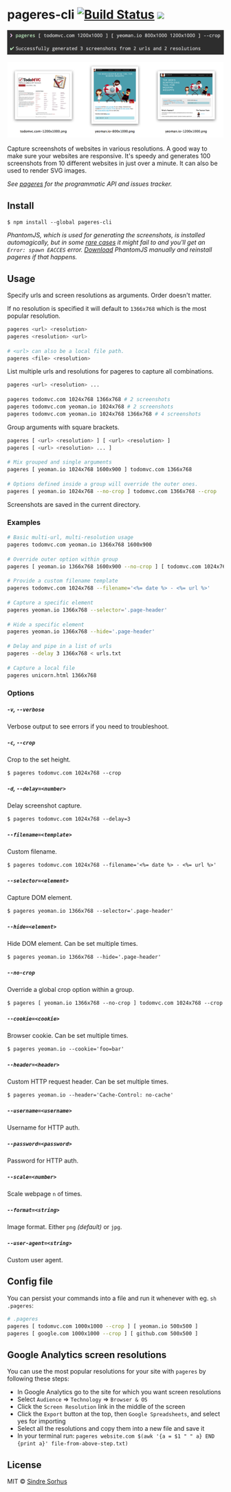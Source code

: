 # pageres-cli [![Build Status](https://travis-ci.org/sindresorhus/pageres-cli.svg?branch=master)](https://travis-ci.org/sindresorhus/pageres-cli) [![](http://img.shields.io/badge/unicorn-approved-ff69b4.svg)](https://www.youtube.com/watch?v=9auOCbH5Ns4)

![](screenshot.png)

![](screenshot-output.png)

Capture screenshots of websites in various resolutions. A good way to make sure your websites are responsive. It's speedy and generates 100 screenshots from 10 different websites in just over a minute. It can also be used to render SVG images.

*See [pageres](https://github.com/sindresorhus/pageres) for the programmatic API and issues tracker.*


## Install

```
$ npm install --global pageres-cli
```

*PhantomJS, which is used for generating the screenshots, is installed automagically, but in some [rare cases](https://github.com/Obvious/phantomjs/issues/102) it might fail to and you'll get an `Error: spawn EACCES` error. [Download](http://phantomjs.org/download.html) PhantomJS manually and reinstall pageres if that happens.*


## Usage

Specify urls and screen resolutions as arguments. Order doesn't matter.

If no resolution is specified it will default to `1366x768` which is the most popular resolution.

```sh
pageres <url> <resolution>
pageres <resolution> <url>

# <url> can also be a local file path.
pageres <file> <resolution>
```

List multiple urls and resolutions for pageres to capture all combinations.

```sh
pageres <url> <resolution> ...

pageres todomvc.com 1024x768 1366x768 # 2 screenshots
pageres todomvc.com yeoman.io 1024x768 # 2 screenshots
pageres todomvc.com yeoman.io 1024x768 1366x768 # 4 screenshots
```

Group arguments with square brackets.

```sh
pageres [ <url> <resolution> ] [ <url> <resolution> ]
pageres [ <url> <resolution> ... ]

# Mix grouped and single arguments
pageres [ yeoman.io 1024x768 1600x900 ] todomvc.com 1366x768

# Options defined inside a group will override the outer ones.
pageres [ yeoman.io 1024x768 --no-crop ] todomvc.com 1366x768 --crop
```

Screenshots are saved in the current directory.

### Examples

```sh
# Basic multi-url, multi-resolution usage
pageres todomvc.com yeoman.io 1366x768 1600x900

# Override outer option within group
pageres [ yeoman.io 1366x768 1600x900 --no-crop ] [ todomvc.com 1024x768 480x320 ] --crop

# Provide a custom filename template
pageres todomvc.com 1024x768 --filename='<%= date %> - <%= url %>'

# Capture a specific element
pageres yeoman.io 1366x768 --selector='.page-header'

# Hide a specific element
pageres yeoman.io 1366x768 --hide='.page-header'

# Delay and pipe in a list of urls
pageres --delay 3 1366x768 < urls.txt

# Capture a local file
pageres unicorn.html 1366x768
```

### Options

##### `-v`, `--verbose`

Verbose output to see errors if you need to troubleshoot.

##### `-c`, `--crop`

Crop to the set height.

```
$ pageres todomvc.com 1024x768 --crop
```

##### `-d`, `--delay=<number>`

Delay screenshot capture.

```
$ pageres todomvc.com 1024x768 --delay=3
```

##### `--filename=<template>`

Custom filename.

```
$ pageres todomvc.com 1024x768 --filename='<%= date %> - <%= url %>'
```

##### `--selector=<element>`

Capture DOM element.

```
$ pageres yeoman.io 1366x768 --selector='.page-header'
```

##### `--hide=<element>`

Hide DOM element. Can be set multiple times.

```
$ pageres yeoman.io 1366x768 --hide='.page-header'
```

##### `--no-crop`

Override a global crop option within a group.

```
$ pageres [ yeoman.io 1366x768 --no-crop ] todomvc.com 1024x768 --crop
```

##### `--cookie=<cookie>`

Browser cookie. Can be set multiple times.

```
$ pageres yeoman.io --cookie='foo=bar'
```

##### `--header=<header>`

Custom HTTP request header. Can be set multiple times.

```
$ pageres yeoman.io --header='Cache-Control: no-cache'
```

##### `--username=<username>`

Username for HTTP auth.

##### `--password=<password>`

Password for HTTP auth.

##### `--scale=<number>`

Scale webpage `n` of times.

##### `--format=<string>`

Image format. Either `png` *(default)* or `jpg`.

##### `--user-agent=<string>`

Custom user agent.


## Config file

You can persist your commands into a file and run it whenever with eg. `sh .pageres`:

```sh
# .pageres
pageres [ todomvc.com 1000x1000 --crop ] [ yeoman.io 500x500 ]
pageres [ google.com 1000x1000 --crop ] [ github.com 500x500 ]
```


## Google Analytics screen resolutions

You can use the most popular resolutions for your site with `pageres` by following these steps:

- In Google Analytics go to the site for which you want screen resolutions
- Select `Audience` => `Technology` => `Browser & OS`
- Click the `Screen Resolution` link in the middle of the screen
- Click the `Export` button at the top, then `Google Spreadsheets`, and select yes for importing
- Select all the resolutions and copy them into a new file and save it
- In your terminal run: `pageres website.com $(awk '{a = $1 " " a} END {print a}' file-from-above-step.txt)`


## License

MIT © [Sindre Sorhus](http://sindresorhus.com)
